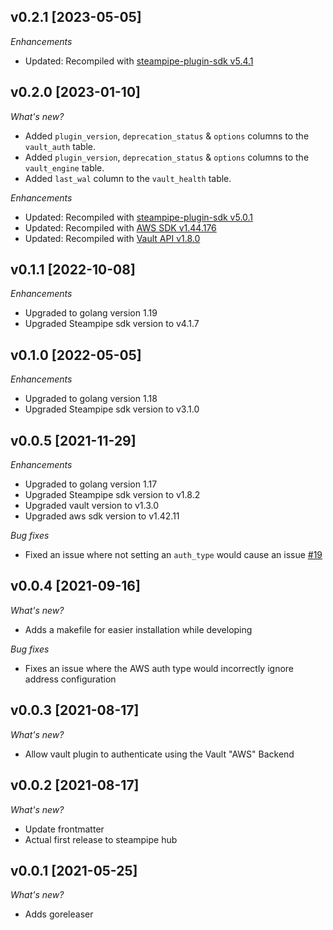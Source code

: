 ## v0.2.1 [2023-05-05]

_Enhancements_

- Updated: Recompiled with [steampipe-plugin-sdk v5.4.1](https://github.com/turbot/steampipe-plugin-sdk/blob/main/CHANGELOG.md#v541-2023-05-05)

## v0.2.0 [2023-01-10]

_What's new?_

- Added `plugin_version`, `deprecation_status` & `options` columns to the `vault_auth` table.
- Added `plugin_version`, `deprecation_status` & `options` columns to the `vault_engine` table.
- Added `last_wal` column to the `vault_health` table.

_Enhancements_

- Updated: Recompiled with [steampipe-plugin-sdk v5.0.1](https://github.com/turbot/steampipe-plugin-sdk/blob/main/CHANGELOG.md#v501-2022-11-30)
- Updated: Recompiled with [AWS SDK v1.44.176](https://github.com/aws/aws-sdk-go/releases/tag/v1.44.176)
- Updated: Recompiled with [Vault API v1.8.0](https://github.com/hashicorp/vault/tree/main/api)

## v0.1.1 [2022-10-08]

_Enhancements_
- Upgraded to golang version 1.19
- Upgraded Steampipe sdk version to v4.1.7

## v0.1.0 [2022-05-05]

_Enhancements_
- Upgraded to golang version 1.18
- Upgraded Steampipe sdk version to v3.1.0

## v0.0.5 [2021-11-29]

_Enhancements_
- Upgraded to golang version 1.17
- Upgraded Steampipe sdk version to v1.8.2
- Upgraded vault version to v1.3.0
- Upgraded aws sdk version to v1.42.11

_Bug fixes_
- Fixed an issue where not setting an `auth_type` would cause an issue [#19](https://github.com/theapsgroup/steampipe-plugin-vault/issues/19)

## v0.0.4 [2021-09-16]

_What's new?_
- Adds a makefile for easier installation while developing

_Bug fixes_
- Fixes an issue where the AWS auth type would incorrectly ignore address configuration

## v0.0.3 [2021-08-17]

_What's new?_

- Allow vault plugin to authenticate using the Vault "AWS" Backend

## v0.0.2 [2021-08-17]

_What's new?_

- Update frontmatter
- Actual first release to steampipe hub

## v0.0.1 [2021-05-25]

_What's new?_

- Adds goreleaser
